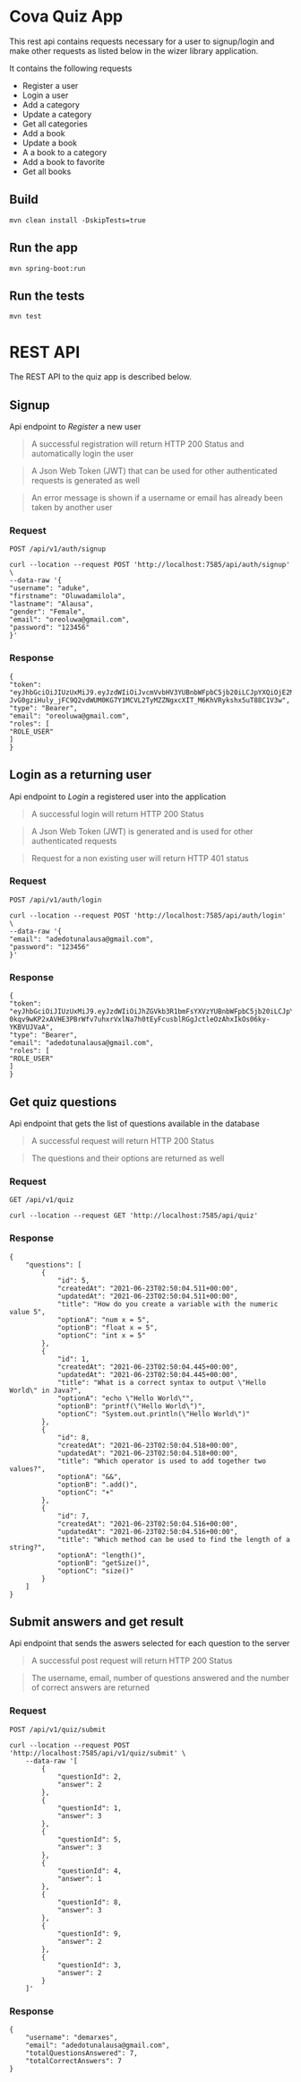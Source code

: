 # Cova Quiz App

This rest api contains requests necessary for a user to signup/login and make other requests as listed below in the wizer library application.

It contains the following requests

- Register a user
- Login a user
- Add a category
- Update a category
- Get all categories
- Add a book
- Update a book
- A a book to a category
- Add a book to favorite
- Get all books

## Build

    mvn clean install -DskipTests=true

## Run the app

    mvn spring-boot:run

## Run the tests

    mvn test

# REST API

The REST API to the quiz app is described below.

## Signup 

Api endpoint to *Register* a new user
> A successful registration will return HTTP 200 Status and automatically login the user

> A Json Web Token (JWT) that can be used for other authenticated requests is generated as well

> An error message is shown if a username or email has already been taken by another user

### Request

`POST /api/v1/auth/signup`

    curl --location --request POST 'http://localhost:7585/api/auth/signup' \
    --data-raw '{
    "username": "aduke",
    "firstname": "Oluwadamilola",
    "lastname": "Alausa",
    "gender": "Female",
    "email": "oreoluwa@gmail.com",
    "password": "123456"
    }'

### Response

    {
    "token": "eyJhbGciOiJIUzUxMiJ9.eyJzdWIiOiJvcmVvbHV3YUBnbWFpbC5jb20iLCJpYXQiOjE2MjQ0MTU3ODksImV4cCI6MTYyNDQzMzc4OX0.OYxiO7maYj76LoHa7-JvG0gziHuly_jFC9Q2vdWUM0KG7Y1MCVL2TyMZZNgxcXIT_M6KhVRykshx5uT88C1V3w",
    "type": "Bearer",
    "email": "oreoluwa@gmail.com",
    "roles": [
    "ROLE_USER"
    ]
    }

## Login as a returning user

Api endpoint to *Login* a registered user into the application
> A successful login will return HTTP 200 Status

> A Json Web Token (JWT) is generated and is used for other authenticated requests

> Request for a non existing user will return HTTP 401 status

### Request

`POST /api/v1/auth/login`

    curl --location --request POST 'http://localhost:7585/api/auth/login' \
    --data-raw '{
    "email": "adedotunalausa@gmail.com",
    "password": "123456"
    }'

### Response

    {
    "token": "eyJhbGciOiJIUzUxMiJ9.eyJzdWIiOiJhZGVkb3R1bmFsYXVzYUBnbWFpbC5jb20iLCJpYXQiOjE2MjQ0MTUxODIsImV4cCI6MTYyNDQzMzE4Mn0.9yccm3fX5M6-0kqv9wKP2xAVHE3PBrWfv7uhxrVxlNa7h0tEyFcusblRGgJctleOzAhxIkOs06ky-YKBVUJVaA",
    "type": "Bearer",
    "email": "adedotunalausa@gmail.com",
    "roles": [
    "ROLE_USER"
    ]
    }

## Get quiz questions

Api endpoint that gets the list of questions available in the database
> A successful request will return HTTP 200 Status

> The questions and their options are returned as well

### Request

`GET /api/v1/quiz`

    curl --location --request GET 'http://localhost:7585/api/quiz'

### Response

    {
        "questions": [
            {
                "id": 5,
                "createdAt": "2021-06-23T02:50:04.511+00:00",
                "updatedAt": "2021-06-23T02:50:04.511+00:00",
                "title": "How do you create a variable with the numeric value 5",
                "optionA": "num x = 5",
                "optionB": "float x = 5",
                "optionC": "int x = 5"
            },
            {
                "id": 1,
                "createdAt": "2021-06-23T02:50:04.445+00:00",
                "updatedAt": "2021-06-23T02:50:04.445+00:00",
                "title": "What is a correct syntax to output \"Hello World\" in Java?",
                "optionA": "echo \"Hello World\"",
                "optionB": "printf(\"Hello World\")",
                "optionC": "System.out.println(\"Hello World\")"
            },
            {
                "id": 8,
                "createdAt": "2021-06-23T02:50:04.518+00:00",
                "updatedAt": "2021-06-23T02:50:04.518+00:00",
                "title": "Which operator is used to add together two values?",
                "optionA": "&&",
                "optionB": ".add()",
                "optionC": "+"
            },
            {
                "id": 7,
                "createdAt": "2021-06-23T02:50:04.516+00:00",
                "updatedAt": "2021-06-23T02:50:04.516+00:00",
                "title": "Which method can be used to find the length of a string?",
                "optionA": "length()",
                "optionB": "getSize()",
                "optionC": "size()"
            }
        ]
    }

## Submit answers and get result

Api endpoint that sends the aswers selected for each question to the server
> A successful post request will return HTTP 200 Status

> The username, email, number of questions answered and the number of correct answers are returned

### Request

`POST /api/v1/quiz/submit`

    curl --location --request POST 'http://localhost:7585/api/v1/quiz/submit' \
        --data-raw '[
            {
                "questionId": 2,
                "answer": 2
            },
            {
                "questionId": 1,
                "answer": 3
            },
            {
                "questionId": 5,
                "answer": 3
            },
            {
                "questionId": 4,
                "answer": 1
            },
            {
                "questionId": 8,
                "answer": 3
            },
            {
                "questionId": 9,
                "answer": 2
            },
            {
                "questionId": 3,
                "answer": 2
            }
        ]'

### Response

    {
        "username": "demarxes",
        "email": "adedotunalausa@gmail.com",
        "totalQuestionsAnswered": 7,
        "totalCorrectAnswers": 7
    }
